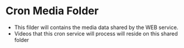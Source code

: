 # Cron Media Folder

* This filder will contains the media data shared by the WEB service.
* Videos that this cron service will process will reside on this shared folder
